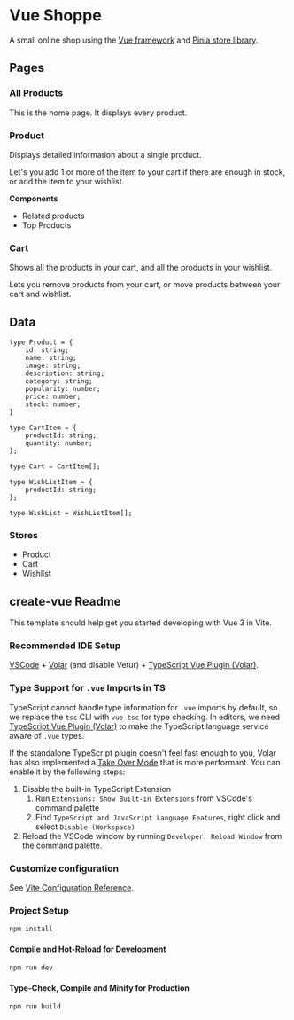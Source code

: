 # Vue Shoppe

A small online shop using the [Vue framework](https://vuejs.org/guide/introduction.html#what-is-vue) and [Pinia store library](https://pinia.vuejs.org/introduction.html#why-should-i-use-pinia).

## Pages

### All Products

This is the home page. It displays every product.

### Product

Displays detailed information about a single product.

Let's you add 1 or more of the item to your cart if there are enough in stock, or add the item to your wishlist.

**Components**
* Related products
* Top Products

### Cart

Shows all the products in your cart, and all the products in your wishlist.

Lets you remove products from your cart, or move products between your cart and wishlist.

## Data

```
type Product = {
    id: string;
    name: string;
    image: string;
    description: string;
    category: string;
    popularity: number;
    price: number;
    stock: number;
}

type CartItem = {
    productId: string;
    quantity: number;
};

type Cart = CartItem[];

type WishListItem = {
    productId: string;
};

type WishList = WishListItem[];
```

### Stores

* Product
* Cart
* Wishlist

## create-vue Readme

This template should help get you started developing with Vue 3 in Vite.

### Recommended IDE Setup

[VSCode](https://code.visualstudio.com/) + [Volar](https://marketplace.visualstudio.com/items?itemName=Vue.volar) (and disable Vetur) + [TypeScript Vue Plugin (Volar)](https://marketplace.visualstudio.com/items?itemName=Vue.vscode-typescript-vue-plugin).

### Type Support for `.vue` Imports in TS

TypeScript cannot handle type information for `.vue` imports by default, so we replace the `tsc` CLI with `vue-tsc` for type checking. In editors, we need [TypeScript Vue Plugin (Volar)](https://marketplace.visualstudio.com/items?itemName=Vue.vscode-typescript-vue-plugin) to make the TypeScript language service aware of `.vue` types.

If the standalone TypeScript plugin doesn't feel fast enough to you, Volar has also implemented a [Take Over Mode](https://github.com/johnsoncodehk/volar/discussions/471#discussioncomment-1361669) that is more performant. You can enable it by the following steps:

1. Disable the built-in TypeScript Extension
    1) Run `Extensions: Show Built-in Extensions` from VSCode's command palette
    2) Find `TypeScript and JavaScript Language Features`, right click and select `Disable (Workspace)`
2. Reload the VSCode window by running `Developer: Reload Window` from the command palette.

### Customize configuration

See [Vite Configuration Reference](https://vitejs.dev/config/).

### Project Setup

```sh
npm install
```

#### Compile and Hot-Reload for Development

```sh
npm run dev
```

#### Type-Check, Compile and Minify for Production

```sh
npm run build
```
